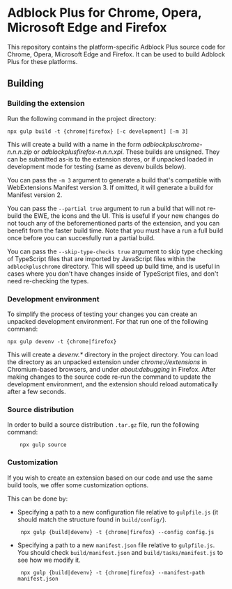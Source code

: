Adblock Plus for Chrome, Opera, Microsoft Edge and Firefox
==========================================================

This repository contains the platform-specific Adblock Plus source code for
Chrome, Opera, Microsoft Edge and Firefox. It can be used to build
Adblock Plus for these platforms.

Building
---------

### Building the extension

Run the following command in the project directory:

    npx gulp build -t {chrome|firefox} [-c development] [-m 3]

This will create a build with a name in the form
_adblockpluschrome-n.n.n.zip_ or _adblockplusfirefox-n.n.n.xpi_. These builds
are unsigned. They can be submitted as-is to the extension stores, or if
unpacked loaded in development mode for testing (same as devenv builds below).

You can pass the `-m 3` argument to generate a build that's compatible with
WebExtensions Manifest version 3. If omitted, it will generate a build for
Manifest version 2.

You can pass the `--partial true` argument to run a build that will not re-build the EWE, the icons and the UI. This is useful if your new changes do not touch any of the beforementioned parts of the extension, and you can benefit from the faster build time. Note that you must have a run a full build once before you can succesfully run a partial build.

You can pass the `--skip-type-checks true` argument to skip type checking of TypeScript files that are imported by JavaScript files within the `adblockpluschrome` directory. This will speed up build time, and is useful in cases where you don't have changes inside of TypeScript files, and don't need re-checking the types.


### Development environment

To simplify the process of testing your changes you can create an unpacked
development environment. For that run one of the following command:

    npx gulp devenv -t {chrome|firefox}

This will create a _devenv.*_ directory in the project directory. You can load
the directory as an unpacked extension under _chrome://extensions_ in
Chromium-based browsers, and under _about:debugging_ in Firefox. After making
changes to the source code re-run the command to update the development
environment, and the extension should reload automatically after a few seconds.

### Source distribution

In order to build a source distribution `.tar.gz` file, run the following
command:

        npx gulp source

### Customization

If you wish to create an extension based on our code and use the same
build tools, we offer some customization options.

This can be done by:

 - Specifying a path to a new configuration file relative to `gulpfile.js`
(it should match the structure found in `build/config/`).

        npx gulp {build|devenv} -t {chrome|firefox} --config config.js

 - Specifying a path to a new `manifest.json` file relative to `gulpfile.js`.
You should check `build/manifest.json` and `build/tasks/manifest.js` to see
how we modify it.

        npx gulp {build|devenv} -t {chrome|firefox} --manifest-path manifest.json
